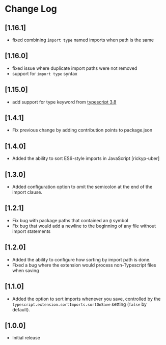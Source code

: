 # Change Log

## [1.16.1]

- fixed combining `import type` named imports when path is the same

## [1.16.0]

- fixed issue where duplicate import paths were not removed
- support for `import type` syntax

## [1.15.0]

- add support for type keyword from [typescript 3.8](https://www.typescriptlang.org/docs/handbook/release-notes/typescript-3-8.html)

## [1.4.1]

- Fix previous change by adding contribution points to package.json

## [1.4.0]

- Added the ability to sort ES6-style imports in JavaScript [rickyp-uber]

## [1.3.0]

- Added configuration option to omit the semicolon at the end of the import clause.

## [1.2.1]

- Fix bug with package paths that contained an `@` symbol
- Fix bug that would add a newline to the beginning of any file without import statements

## [1.2.0]

- Added the ability to configure how sorting by import path is done.
- Fixed a bug where the extension would process non-Typescript files when saving

## [1.1.0]

- Added the option to sort imports whenever you save, controlled by the `typescript.extension.sortImports.sortOnSave` setting (`false` by default).

## [1.0.0]

- Initial release
